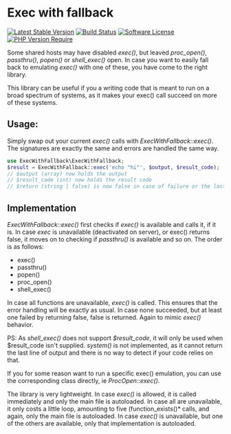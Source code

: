 # Exec with fallback

[![Latest Stable Version](http://poser.pugx.org/rosell-dk/exec-with-fallback/v)](https://packagist.org/packages/rosell-dk/exec-with-fallback)
[![Build Status](https://github.com/rosell-dk/exec-with-fallback/actions/workflows/php.yml/badge.svg)](https://github.com/rosell-dk/exec-with-fallback/actions/workflows/php.yml)
[![Software License](http://poser.pugx.org/rosell-dk/exec-with-fallback/license)](https://github.com/rosell-dk/exec-with-fallback/blob/master/LICENSE)
[![PHP Version Require](http://poser.pugx.org/rosell-dk/exec-with-fallback/require/php)](https://packagist.org/packages/rosell-dk/exec-with-fallback)


Some shared hosts may have disabled *exec()*, but leaved *proc_open()*, *passthru()*, *popen()* or *shell_exec()* open. In case you want to easily fall back to emulating *exec()* with one of these, you have come to the right library.

This library can be useful if you a writing code that is meant to run on a broad spectrum of systems, as it makes your exec() call succeed on more of these systems.

## Usage:
Simply swap out your current *exec()* calls with *ExecWithFallback::exec()*. The signatures are exactly the same and errors are handled the same way.

```php
use ExecWithFallback\ExecWithFallback;
$result = ExecWithFallback::exec('echo "hi"', $output, $result_code);
// $output (array) now holds the output
// $result_code (int) now holds the result code
// $return (string | false) is now false in case of failure or the last line of the output
```

## Implementation
*ExecWithFallback::exec()* first checks if *exec()* is available and calls it, if it is. In case *exec* is unavailable (deactivated on server), or exec() returns false, it moves on to checking if *passthru()* is available and so on. The order is as follows:
- exec()
- passthru()
- popen()
- proc_open()
- shell_exec()

In case all functions are unavailable, *exec()* is called. This ensures that the error handling will be exactly as usual. In case none succeeded, but at least one failed by returning false, false is returned. Again to mimic *exec()* behavior.

PS: As *shell_exec()* does not support *$result_code*, it will only be used when $result_code isn't supplied. *system()* is not implemented, as it cannot return the last line of output and there is no way to detect if your code relies on that.

If you for some reason want to run a specific exec() emulation, you can use the corresponding class directly, ie *ProcOpen::exec()*.

The library is very lightweight. In case *exec()* is allowed, it is called immediately and only the main file is autoloaded. In case all are unavailable, it only costs a little loop, amounting to five (function_exists()* calls, and again, only the main file is autoloaded. In case *exec()* is unavailable, but one of the others are available, only that implementation is autoloaded.
